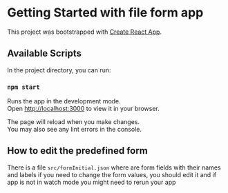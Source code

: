 # Getting Started with file form app

This project was bootstrapped with [Create React App](https://github.com/facebook/create-react-app).

## Available Scripts

In the project directory, you can run:

### `npm start`

Runs the app in the development mode.\
Open [http://localhost:3000](http://localhost:3000) to view it in your browser.

The page will reload when you make changes.\
You may also see any lint errors in the console.

## How to edit the predefined form 

There is a file  `src/formInitial.json` where are form fields with their names and labels
if you need to change the form values, you should edit it and if app is not in watch mode
you might need to rerun your app 
